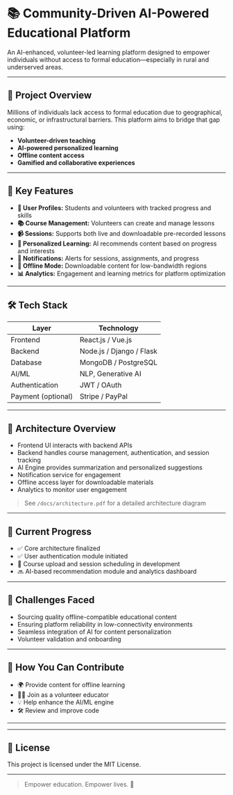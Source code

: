 # 📚 Community-Driven AI-Powered Educational Platform

An AI-enhanced, volunteer-led learning platform designed to empower individuals without access to formal education—especially in rural and underserved areas.

---

## 🚀 Project Overview

Millions of individuals lack access to formal education due to geographical, economic, or infrastructural barriers. This platform aims to bridge that gap using:

- **Volunteer-driven teaching**
- **AI-powered personalized learning**
- **Offline content access**
- **Gamified and collaborative experiences**

---

## 🌟 Key Features

- **👤 User Profiles:** Students and volunteers with tracked progress and skills
- **📚 Course Management:** Volunteers can create and manage lessons
- **📹 Sessions:** Supports both live and downloadable pre-recorded lessons
- **🧠 Personalized Learning:** AI recommends content based on progress and interests
- **🔔 Notifications:** Alerts for sessions, assignments, and progress
- **📶 Offline Mode:** Downloadable content for low-bandwidth regions
- **📊 Analytics:** Engagement and learning metrics for platform optimization

---

## 🛠️ Tech Stack

| Layer            | Technology              |
|------------------|--------------------------|
| Frontend         | React.js / Vue.js        |
| Backend          | Node.js / Django / Flask |
| Database         | MongoDB / PostgreSQL     |
| AI/ML            | NLP, Generative AI       |
| Authentication   | JWT / OAuth              |
| Payment (optional)| Stripe / PayPal         |

---

## 🧩 Architecture Overview

- Frontend UI interacts with backend APIs
- Backend handles course management, authentication, and session tracking
- AI Engine provides summarization and personalized suggestions
- Notification service for engagement
- Offline access layer for downloadable materials
- Analytics to monitor user engagement

> See `/docs/architecture.pdf` for a detailed architecture diagram

---

## 📌 Current Progress

- ✅ Core architecture finalized
- ✅ User authentication module initiated
- 🔄 Course upload and session scheduling in development
- 🔜 AI-based recommendation module and analytics dashboard

---

## 🧠 Challenges Faced

- Sourcing quality offline-compatible educational content
- Ensuring platform reliability in low-connectivity environments
- Seamless integration of AI for content personalization
- Volunteer validation and onboarding

---

## 🤝 How You Can Contribute

- 🌍 Provide content for offline learning
- 🧑‍🏫 Join as a volunteer educator
- 💡 Help enhance the AI/ML engine
- 🛠 Review and improve code

---

---

## 📃 License

This project is licensed under the MIT License.

---

> Empower education. Empower lives. 🌱
